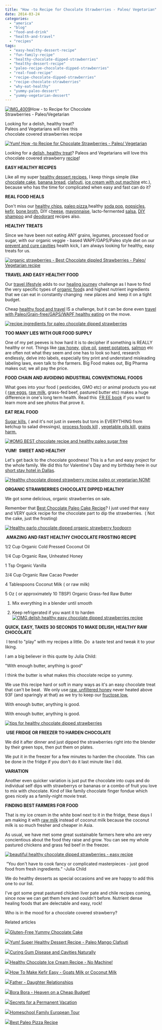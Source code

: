 ```yaml
---
title: "How -to Recipe for Chocolate Strawberries - Paleo/ Vegetarian"
date: 2014-03-24
categories: 
  - "america"
  - "blog"
  - "food-and-drink"
  - "health-and-travel"
  - "recipes"
tags: 
  - "easy-healthy-dessert-recipe"
  - "fun-family-recipe"
  - "healthy-chocolate-dipped-strawberries"
  - "healthy-dessert-recipe"
  - "paleo-recipe-chocolate-dipped-strawberries"
  - "real-food-recipe"
  - "recipe-chocolate-dipped-strawberries"
  - "recipe-chocolate-strawberries"
  - "why-eat-healthy"
  - "yummy-paleo-dessert"
  - "yummy-vegetarian-dessert"
---
```


[![IMG_4009](https://pub-ac94b3f306b24c0dba4238943c97f2e1.r2.dev/6a00e5502a9507883301a3fcd54b3c970b.jpg "IMG_4009")](https://pub-ac94b3f306b24c0dba4238943c97f2e1.r2.dev/6a00e5502a9507883301a3fcd54b3c970b.jpg)How - to Recipe for Chocolate  
Strawberries - Paleo/Vegetarian  
  
Looking for a delish, healthy treat?  
Paleos and Vegetarians will love this  
chocolate covered strawberries recipe

<!--more-->  
[![Yum! How -to Recipe for Chocolate Strawberries - Paleo/ Vegetarian](https://pub-ac94b3f306b24c0dba4238943c97f2e1.r2.dev/6a00e5502a9507883301a3fcd6ee7a970b.png "Yum! How -to Recipe for Chocolate Strawberries - Paleo/ Vegetarian")](https://pub-ac94b3f306b24c0dba4238943c97f2e1.r2.dev/6a00e5502a9507883301a3fcd6ee7a970b.png)  
  
  
Looking for a [delish, healthy treat](http://soultravelers3new.local/2012/07/healthy-snacks-for-kids.html "healthy snacks for kids")? Paleos and Vegetarians will love this chocolate covered strawberry [recipe](http://soultravelers3new.local/recipes/ "healthy recipes")!  
  
**EASY HEALTHY RECIPES**  
  
Like all my super [healthy dessert recipes](http://soultravelers3new.local/2013/08/best-healthy-chocolate-ice-cream-recipe-no-machine.html "healthy fast chocolate ice cream recipe paleo no machine"), I keep things simple (like [chocolate cake](http://soultravelers3new.local/2013/10/best-chocolate-cake-recipe-ever-and-its-paleo-healthy-grain-free.html "best paleo chocolate cake recipe"), [banana bread](http://soultravelers3new.local/2013/08/healthy-banana-bread-recipe-paleogapsgluten-free.html "banana bread healthy recipe paleo GAPS grain-free"), [clafouti](http://soultravelers3new.local/2013/07/yum-super-healthy-dessert-recipe-paleo-mango-clafouti.html "healthy clafouti paleo dessert"), [ice cream with out machine](http://soultravelers3new.local/2013/05/easy-healthy-homemade-ice-cream-no-machine-.html#more "healthy ice cream no machine") etc.), because who has the time for complicated when easy and fast can do it?  
  
**REAL FOOD HEALS**  
  
Don't miss our [healthy chips](http://soultravelers3new.local/2013/06/yummy-healthy-chips-recipe.html "healthy chips recipe paleo and vegan"), [paleo pizza](http://soultravelers3new.local/2013/07/best-paleo-pizza-recipe.html "paleo pizza"),healthy [soda pop](http://soultravelers3new.local/2012/09/how-to-make-healthy-soda-pop-even-a-kid-can-do-it-.html "healthy soda pop recipe"), [popsicles](http://soultravelers3new.local/2012/08/how-to-make-healthy-popsicles-.html "healthy popcicle recipe"),  [kefir](http://soultravelers3new.local/2012/07/-how-to-make-kefir-easy-goats-milk-or-coconut-milk.html "how to make goats milk or coconut kefir"), [bone broth](http://soultravelers3new.local/2012/10/how-to-make-nourishing-bone-broth-recipes-to-heal.html "bone broth recipe"), DIY c[heese](http://soultravelers3new.local/2013/02/how-to-make-diy-goat-cheese-with-kefir.html "how to make cheese"), [mayonnaise](http://soultravelers3new.local/2013/02/how-to-make-homemade-lacto-fermented-mayonnaise.html "DIY mayonnaise recipe"), lacto-fermented [salsa](http://soultravelers3new.local/2012/09/how-to-make-healthy-lacto-fermented-salsa.html "lacto fermented salsa"), [DIY shampoo](http://soultravelers3new.local/2012/09/how-to-make-diy-homemade-shampoo-and-creme-rinse-easy-cheap-healthy.html "DIY shampoo and cream rinse") and [deodorant](http://soultravelers3new.local/2012/09/how-to-make-diy-homemade-deodorant-easy-cheap-healthy.html "DIY homemade deodorant") recipes also.  
  
**HEALTHY TREATS**  
  
Since we have been not eating ANY grains, legumes, processed food or sugar, with our organic veggie - based WAPF/GAPS/Paleo style diet on our [prevent and cure cavities](http://soultravelers3new.local/2013/03/curing-gum-disease-and-cavities-naturally.html "prevent and cure cavities naturally") health kick, I am always looking for healthy, easy treats for us.  
  
  
[![organic strawberries - Best Chocolate dippled Strawberries - Paleo/ Vegetarian recipe](https://pub-ac94b3f306b24c0dba4238943c97f2e1.r2.dev/6a00e5502a9507883301a51186a14f970c.png "organic strawberries - Best Chocolate dippled Strawberries - Paleo/ Vegetarian recipe")](https://pub-ac94b3f306b24c0dba4238943c97f2e1.r2.dev/6a00e5502a9507883301a51186a14f970c.png)  
  
**TRAVEL AND EASY HEALTHY FOOD**  
  
Our [travel lifestyle](http://soultravelers3new.local/2011/07/what-our-nomadic-travel-lifestyle-looks-like-family-fun.html "Our travel lifestyle") adds to our [healing journey](http://soultravelers3new.local/2013/07/healing-journey-and-blessings.html "healing journey") challenge as I have to find the very specific types of [organic food](http://soultravelers3new.local/2012/04/health-organic-raw-foods-and-travel.html "health, organic raw foods and travel")s and highest nutrient ingredients that we can eat in constantly changing  new places and  keep it on a tight budget.  
  
Cheap [healthy food and travel](http://soultravelers3new.local/2012/06/healthy-food-and-travel.html "healthy food and travel") IS a challenge, but it can be done even [travel with Paleo/Grain-free/GAPS/WAPF healthy eating](http://soultravelers3new.local/2014/01/travel-and-paleoprimal-grain-free-gapswapf-healthy-eating.html "travel with paleo/grain-free/GAPS/WAPF healthy eating") on the move.  
  
  
[![recipe ingredients for paleo chocolate dipped strawberries](https://pub-ac94b3f306b24c0dba4238943c97f2e1.r2.dev/6a00e5502a9507883301a3fcd6eed1970b.png "recipe ingredients for paleo chocolate dipped strawberries")](https://pub-ac94b3f306b24c0dba4238943c97f2e1.r2.dev/6a00e5502a9507883301a3fcd6eed1970b.png)  
  
**TOO MANY LIES WITH OUR FOOD SUPPLY**  
  
One of my pet peeves is how hard it is to decipher if something is REALLY healthy or not. Things like [raw honey](http://www.foodrenegade.com/your-honey-isnt-honey/ "raw honey vs fake honey"), [olive oil](http://draxe.com/fake-olive-oil/ "fake olive oil"), [sweet potatoes](http://www.collective-evolution.com/2013/12/03/a-little-girls-project-shows-us-why-we-need-to-choose-organic-produce/ "sweet potatoes"), [salmon](http://paleoleap.com/two-faces-salmon/ "salmon ") etc are often not what they seem and one has to look so hard, research endlessly, delve into labels, especially tiny print and understand misleading labeling laws, even talk to the farmers. Big Food makes out, Big Pharma makes out; we all pay the price.  
  
**FOOD CHAIN AND AVOIDING INDUSTRIAL CONVENTIONAL FOODS**  
  
What goes into your food ( pesticides, GMO etc) or animal products you eat ( [raw eggs](http://soultravelers3new.local/2013/01/raw-eggs-healthy-or-not.html "raw eggs"), [raw milk](http://soultravelers3new.local/2013/04/raw-milk-fast-and-cure.html "raw milk"), grass-fed beef, pastured butter etc) makes a huge difference in one's long term health. Read this  [FR EE book](http://journeytoforever.org/farm_library/price/pricetoc.html "weston price free book - Nutrition and physical degeneration") if you want to learn more and see photos that prove it.  
  
**EAT REAL FOOD**  
  
[Sugar kills](https://www.youtube.com/watch?v=dBnniua6-oM "sugar kills"), ( and it's not just in sweets but tons in EVERYTHING from ketchup to salad dressings), [process foods kill](http://authoritynutrition.com/9-ways-that-processed-foods-are-killing-people/ "process foods kill") , [vegetable oils kill,](http://wellnessmama.com/2193/why-you-should-never-eat-vegetable-oil-or-margarine/ "vegetable oils kill ") [grains harm.  
](http://wellnessmama.com/3486/do-you-have-a-wheat-belly-interview-with-dr-davis/ "grains harm")  
  
[![#OMG BEST chocolate recipe and healthy paleo sugar free](https://pub-ac94b3f306b24c0dba4238943c97f2e1.r2.dev/6a00e5502a9507883301a73d91d976970d.png "#OMG BEST chocolate recipe and healthy paleo sugar free")](https://pub-ac94b3f306b24c0dba4238943c97f2e1.r2.dev/6a00e5502a9507883301a73d91d976970d.png)  
  
**YUM!**  **SWEET AND HEALTHY**  
  
Let's get back to the chocolate goodness! This is a fun and easy project for the whole family. We did this for Valentine's Day and my birthday here in our [short stay hotel in Dallas](http://soultravelers3new.local/2014/02/best-extended-stay-hotel-in-dallas-hawthorn-suites-addison-galleria.html "SHORT STAY HOTEL DALLAS - HAWTHORN SUITES").  
  
  
[![Healthy chocolate dipped strawberry recipe paleo or vegetarian NOM!](https://pub-ac94b3f306b24c0dba4238943c97f2e1.r2.dev/6a00e5502a9507883301a51186a1cb970c.png "Healthy chocolate dipped strawberry recipe paleo or vegetarian NOM!")](https://pub-ac94b3f306b24c0dba4238943c97f2e1.r2.dev/6a00e5502a9507883301a51186a1cb970c.png)  
  
**ORGANIC STRAWBERRIES CHOCOLATE DIPPED HEALTHY**  
  
We got some delicious, organic strawberries on sale.  
  
Remember that [Best Chocolate Paleo Cake Recipe](http://soultravelers3new.local/2013/10/best-chocolate-cake-recipe-ever-and-its-paleo-healthy-grain-free.html "BEST CHOCOLATE CAKE PALEO GRAIN-FREE RECIPE")? I just used that easy and VERY quick recipe for the chocolate part to dip the strawberries.  ( Not the cake, just the frosting)  
  
[![Healthy parlo chocolate dipped organic strawberry foodporn](https://pub-ac94b3f306b24c0dba4238943c97f2e1.r2.dev/6a00e5502a9507883301a3fcd6ef60970b.png "Healthy parlo chocolate dipped organic strawberry foodporn")](https://pub-ac94b3f306b24c0dba4238943c97f2e1.r2.dev/6a00e5502a9507883301a3fcd6ef60970b.png)  
  
  
 **AMAZING AND FAST HEALTHY CHOCOLATE FROSTING RECIPE**  
  
1/2 Cup Organic Cold Pressed Coconut Oil  
  
1/4 Cup Organic Raw, Unheated Honey  
  
1 Tsp Organic Vanilla  
  
3/4 Cup Organic Raw Cacao Powder  
  
4 Tablespoons Coconut Milk ( or raw milk)  
  
5 Oz ( or approximately 10 TBSP) Organic Grass-fed Raw Butter  
  
  
1) Mix everything in a blender until smooth

4) Keep refrigerated if you want it to harden  
[![OMG delish healthy easy chocolate dipped strawberries recipe](https://pub-ac94b3f306b24c0dba4238943c97f2e1.r2.dev/6a00e5502a9507883301a73d91da03970d.png "OMG delish healthy easy chocolate dipped strawberries recipe")](https://pub-ac94b3f306b24c0dba4238943c97f2e1.r2.dev/6a00e5502a9507883301a73d91da03970d.png)  
  
**QUICK, EASY, TAKES 30 SECONDS TO MAKE DELISH, HEALTHY RAW CHOCOLATE**  
  
 I tend to "play" with my recipes a little. Do  a taste test and tweak it to your liking.  
  
I am a big believer in this quote by Julia Child:  
  
"With enough butter, anything is good"  
  
I think the butter is what makes this chocolate recipe so yummy.  
  
We use this recipe hard or soft in many ways as it's an easy chocolate treat that can't be beat.  We only use [raw, unfiltered honey](http://www.marksdailyapple.com/is-honey-a-safer-sweetener/#axzz2wA9e51bW "RAW HONEY") never heated above 93F (and sparingly at that) as we try to keep our [fructose low.](http://articles.mercola.com/sites/articles/archive/2010/06/19/richard-johnson-interview-may-18-2010.aspx "FRUCTOSE") 

With enough butter, anything is good.

With enough butter, anything is good.

  
[![tips for healthy chocolate dipped strawberries](https://pub-ac94b3f306b24c0dba4238943c97f2e1.r2.dev/6a00e5502a9507883301a51186a222970c.png "tips for healthy chocolate dipped strawberries")](https://pub-ac94b3f306b24c0dba4238943c97f2e1.r2.dev/6a00e5502a9507883301a51186a222970c.png)  
  
 **USE FRIDGE OR FREEZER TO HARDEN CHOCOLATE**  
  
We did it after dinner and just dipped the strawberries right into the blender by their green tops, then put them on plates.  
  
We put it in the freezer for a few minutes to harden the chocolate. This can be done in the fridge if you don't do it last minute like I did.  
  
**VARIATION**  
  
Another even quicker variation is just put the chocolate into cups and do individual self dips with strawberrys or bananas or a combo of fruit you love to mix with chocolate. Kind of like family chocolate finger fondue which goes nicely as a family-night movie treat.  
  
**FINDING BEST FARMERS FOR FOOD**  
  
That is my ice cream in the white bowl next to it in the fridge, these days I am making it with [raw milk](http://soultravelers3new.local/2013/04/raw-milk-fast-and-cure.html "RAW MILK") instead of coconut milk because the coconut milk is so much fresher and cheaper in Asia.  
  
As usual, we have met some great sustainable farmers here who are very concientious about the food they raise and grow. You can see my whole pastured chickens and grass fed beef in the freezer.  
  
  
[![beautiful healthy chocolate dipped strawberries - easy recipe](https://pub-ac94b3f306b24c0dba4238943c97f2e1.r2.dev/6a00e5502a9507883301a73d91da5a970d.png "beautiful healthy chocolate dipped strawberries - easy recipe")](https://pub-ac94b3f306b24c0dba4238943c97f2e1.r2.dev/6a00e5502a9507883301a73d91da5a970d.png)  
  
 “You don't have to cook fancy or complicated masterpieces - just good food from fresh ingredients.” -Julia Child  
  
We do healthy desserts as special occasions and we are happy to add this one to our list.  
  
I've got some great pastured chicken liver pate and chile recipes coming, since now we can get them here and couldn't before. Nutrient dense healing foods that are delectable and easy, rock!  
  
Who is in the mood for a chocolate covered strawberry?  
  
  

Related articles

[![](http://i.zemanta.com/242410534_80_80.jpg)](http://soultravelers3new.local/2014/01/gluten-free-yummy-chocolate-cake.html)[Gluten-Free Yummy Chocolate Cake](http://soultravelers3new.local/2014/01/gluten-free-yummy-chocolate-cake.html)

[![](http://i.zemanta.com/188106839_80_80.jpg)](http://soultravelers3new.local/2013/07/yum-super-healthy-dessert-recipe-paleo-mango-clafouti.html)[Yum! Super Healthy Dessert Recipe - Paleo Mango Clafouti](http://soultravelers3new.local/2013/07/yum-super-healthy-dessert-recipe-paleo-mango-clafouti.html)

[![](http://i.zemanta.com/154024597_80_80.jpg)](http://soultravelers3new.local/2013/03/curing-gum-disease-and-cavities-naturally.html)[Curing Gum Disease and Cavities Naturally](http://soultravelers3new.local/2013/03/curing-gum-disease-and-cavities-naturally.html)

[![](http://i.zemanta.com/196276182_80_80.jpg)](http://soultravelers3new.local/2013/08/best-healthy-chocolate-ice-cream-recipe-no-machine.html)[Healthy Chocolate Ice Cream Recipe - No Machine!](http://soultravelers3new.local/2013/08/best-healthy-chocolate-ice-cream-recipe-no-machine.html)

[![](http://i.zemanta.com/100812762_80_80.jpg)](http://soultravelers3new.local/2012/07/-how-to-make-kefir-easy-goats-milk-or-coconut-milk.html)[How To Make Kefir Easy - Goats Milk or Coconut Milk](http://soultravelers3new.local/2012/07/-how-to-make-kefir-easy-goats-milk-or-coconut-milk.html)

[![](http://i.zemanta.com/177278820_80_80.jpg)](http://soultravelers3new.local/2013/06/-father-daughter-relationships.html)[Father - Daughter Relationships](http://soultravelers3new.local/2013/06/-father-daughter-relationships.html)

[![](http://i.zemanta.com/92363554_80_80.jpg)](http://soultravelers3new.local/2012/06/bora-bora-heaven-on-a-cheap-budget.html)[Bora Bora - Heaven on a Cheap Budget!](http://soultravelers3new.local/2012/06/bora-bora-heaven-on-a-cheap-budget.html)

[![](http://i.zemanta.com/197008054_80_80.jpg)](http://soultravelers3new.local/2013/08/secrets-for-a-permanent-vacation-travel-tips.html)[Secrets for a Permanent Vacation](http://soultravelers3new.local/2013/08/secrets-for-a-permanent-vacation-travel-tips.html)

[![](http://i.zemanta.com/253943088_80_80.jpg)](http://soultravelers3new.local/2014/03/homeschool-family-european-tour.html)[Homeschool Family European Tour](http://soultravelers3new.local/2014/03/homeschool-family-european-tour.html)

[![](http://i.zemanta.com/184236160_80_80.jpg)](http://soultravelers3new.local/2013/07/best-paleo-pizza-recipe.html)[Best Paleo Pizza Recipe](http://soultravelers3new.local/2013/07/best-paleo-pizza-recipe.html)
